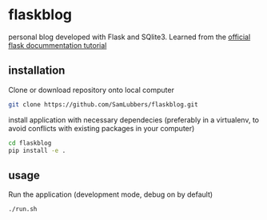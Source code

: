 # flaskblog
personal blog developed with Flask and SQlite3. Learned from the [official flask docummentation tutorial](http://flask.pocoo.org/docs/0.12/tutorial/)

## installation

Clone or download repository onto local computer

```bash
git clone https://github.com/SamLubbers/flaskblog.git
```

install application with necessary dependecies (preferably in a virtualenv, to avoid conflicts with existing packages in your computer)

```bash
cd flaskblog
pip install -e .
```

## usage

Run the application (development mode, debug on by default)

```bash
./run.sh
```
